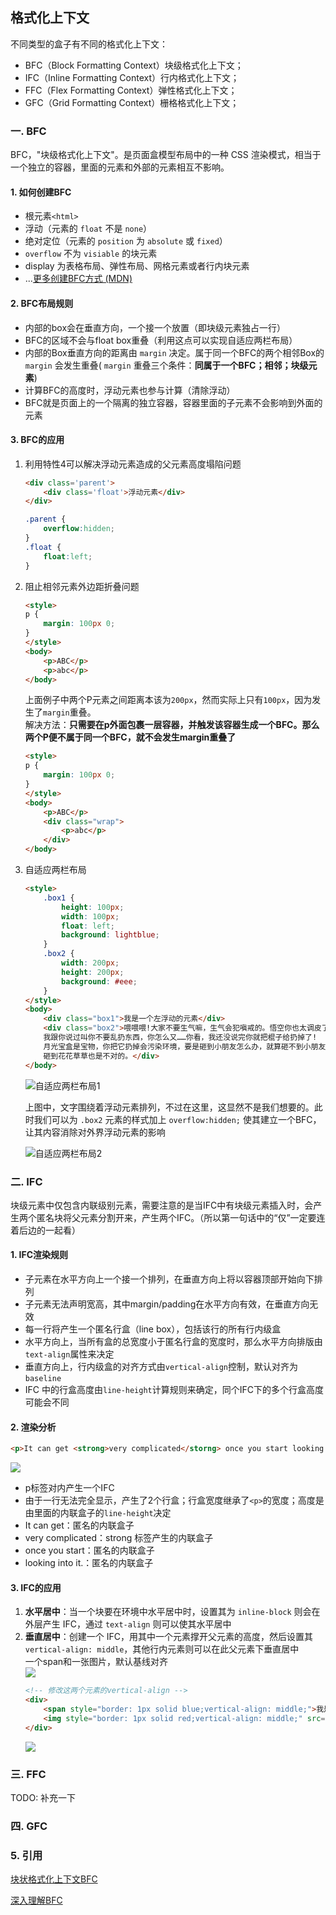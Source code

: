 ## 格式化上下文
不同类型的盒子有不同的格式化上下文：
* BFC（Block Formatting Context）块级格式化上下文；
* IFC（Inline Formatting Context）行内格式化上下文；
* FFC（Flex Formatting Context）弹性格式化上下文；
* GFC（Grid Formatting Context）栅格格式化上下文；

### 一. BFC
BFC，"块级格式化上下文"。是页面盒模型布局中的一种 CSS 渲染模式，相当于一个独立的容器，里面的元素和外部的元素相互不影响。

#### 1. 如何创建BFC
* 根元素`<html>`
* 浮动（元素的 `float` 不是 `none`）
* 绝对定位（元素的 `position` 为 `absolute` 或 `fixed`）
* `overflow` 不为 `visiable` 的块元素
* display 为表格布局、弹性布局、网格元素或者行内块元素
* ...[更多创建BFC方式 (MDN)](https://developer.mozilla.org/zh-CN/docs/Web/Guide/CSS/Block_formatting_context)

#### 2. BFC布局规则
* 内部的box会在垂直方向，一个接一个放置（即块级元素独占一行）
* BFC的区域不会与float box重叠（利用这点可以实现自适应两栏布局）
* 内部的Box垂直方向的距离由 `margin` 决定。属于同一个BFC的两个相邻Box的 `margin` 会发生重叠( `margin` 重叠三个条件：**同属于一个BFC；相邻；块级元素**)
* 计算BFC的高度时，浮动元素也参与计算（清除浮动）
* BFC就是页面上的一个隔离的独立容器，容器里面的子元素不会影响到外面的元素

#### 3. BFC的应用
1. 利用特性4可以解决浮动元素造成的父元素高度塌陷问题
    ```html
    <div class='parent'>
        <div class='float'>浮动元素</div>
    </div>
    ```
    ```css
    .parent {
        overflow:hidden;
    }
    .float {
        float:left;
    }
    ```

2. 阻止相邻元素外边距折叠问题
    ```html
    <style>
    p {
        margin: 100px 0;
    }
    </style>
    <body>
        <p>ABC</p>
        <p>abc</p>
    </body>
    ```
    上面例子中两个P元素之间距离本该为`200px`，然而实际上只有`100px`，因为发生了`margin`重叠。  
    解决方法：**只需要在p外面包裹一层容器，并触发该容器生成一个BFC。那么两个P便不属于同一个BFC，就不会发生margin重叠了**
    ```html
    <style>
    p {
        margin: 100px 0;
    }
    </style>
    <body>
        <p>ABC</p>
        <div class="wrap">
            <p>abc</p>
        </div>
    </body>
    ```

3. 自适应两栏布局
    ```html
    <style>
        .box1 {
            height: 100px;
            width: 100px;
            float: left;
            background: lightblue;
        }
        .box2 {
            width: 200px;
            height: 200px;
            background: #eee;
        }
    </style>
    <body>
        <div class="box1">我是一个左浮动的元素</div>
        <div class="box2">喂喂喂!大家不要生气嘛，生气会犯嗔戒的。悟空你也太调皮了，
        我跟你说过叫你不要乱扔东西，你怎么又……你看，我还没说完你就把棍子给扔掉了!
        月光宝盒是宝物，你把它扔掉会污染环境，要是砸到小朋友怎么办，就算砸不到小朋友，
        砸到花花草草也是不对的。</div>
    </body>
    ```
    ![自适应两栏布局1](http://img.vanilla.ink/me/webproject/FE-Summary/HTML%26CSS/BFC/01.png?x-oss-process=image/resize,w_300)

    上图中，文字围绕着浮动元素排列，不过在这里，这显然不是我们想要的。此时我们可以为 `.box2` 元素的样式加上 `overflow:hidden;` 使其建立一个BFC，让其内容消除对外界浮动元素的影响  

    ![自适应两栏布局2](http://img.vanilla.ink/me/webproject/FE-Summary/HTML%26CSS/BFC/02.png?x-oss-process=image/resize,w_300)

### 二. IFC
块级元素中仅包含内联级别元素，需要注意的是当IFC中有块级元素插入时，会产生两个匿名块将父元素分割开来，产生两个IFC。（所以第一句话中的“仅”一定要连着后边的一起看）

#### 1. IFC渲染规则
* 子元素在水平方向上一个接一个排列，在垂直方向上将以容器顶部开始向下排列
* 子元素无法声明宽高，其中margin/padding在水平方向有效，在垂直方向无效
* 每一行将产生一个匿名行盒（line box），包括该行的所有行内级盒
* 水平方向上，当所有盒的总宽度小于匿名行盒的宽度时，那么水平方向排版由`text-align`属性来决定
* 垂直方向上，行内级盒的对齐方式由`vertical-align`控制，默认对齐为 `baseline`
* IFC 中的行盒高度由`line-height`计算规则来确定，同个IFC下的多个行盒高度可能会不同

#### 2. 渲染分析
```html
<p>It can get <strong>very complicated</storng> once you start looking into it.</p>
```
![](http://img.vanilla.ink/me/webproject/FE-Summary/HTML%26CSS/BFC/03.jpeg?x-oss-process=image/resize,w_500)  

* p标签对内产生一个IFC
* 由于一行无法完全显示，产生了2个行盒；行盒宽度继承了`<p>`的宽度；高度是由里面的内联盒子的`line-height`决定
* It can get：匿名的内联盒子
* very complicated：strong 标签产生的内联盒子
* once you start：匿名的内联盒子
* looking into it.：匿名的内联盒子

#### 3. IFC的应用
1. **水平居中**：当一个块要在环境中水平居中时，设置其为 `inline-block` 则会在外层产生 IFC，通过 `text-align` 则可以使其水平居中  
2. **垂直居中**：创建一个 IFC，用其中一个元素撑开父元素的高度，然后设置其 `vertical-align: middle`，其他行内元素则可以在此父元素下垂直居中  
    一个span和一张图片，默认基线对齐  
    ![](http://img.vanilla.ink/me/webproject/FE-Summary/HTML%26CSS/BFC/04.jpg) 
    ```html 
    <!-- 修改这两个元素的vertical-align -->
    <div>
        <span style="border: 1px solid blue;vertical-align: middle;">我是span</span>
        <img style="border: 1px solid red;vertical-align: middle;" src="favicon.ico" alt="">
    </div>
    ```
    ![](http://img.vanilla.ink/me/webproject/FE-Summary/HTML%26CSS/BFC/05.jpg)  

### 三. FFC
TODO: 补充一下

### 四. GFC

### 5. 引用
[块状格式化上下文BFC](https://github.com/alianggu/blog/issues/6)

[深入理解BFC](https://juejin.im/post/5bc33d0d6fb9a05d1658afc7)